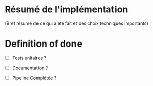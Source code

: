 # Résumé de l'implémentation
(Bref résumé de ce qui a été fait et des choix techniques importants)

# Definition of done

- [ ] Tests unitaires ?
- [ ] Documentation ? 
- [ ] Pipeline Complétée ?

